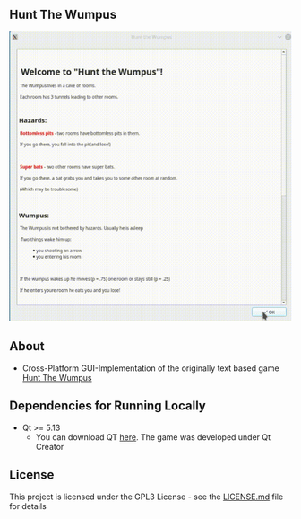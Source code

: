 ## Hunt The Wumpus

<img src="docs/wumpus.gif"/>

## About

* Cross-Platform GUI-Implementation of the originally text based game [Hunt The Wumpus](https://en.wikipedia.org/wiki/Hunt_the_Wumpus)

## Dependencies for Running Locally

* Qt >= 5.13 
  * You can download QT [here](https://www.qt.io/download). The game was developed under Qt Creator

## License

This project is licensed under the GPL3 License - see the [LICENSE.md](LICENSE.md) file for details
